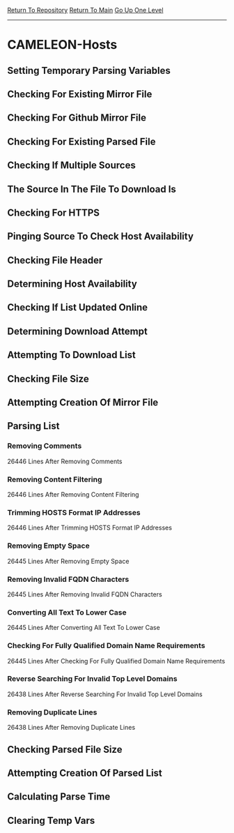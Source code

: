 [Return To Repository](https://github.com/deathbybandaid/piholeparser/)
[Return To Main](https://github.com/deathbybandaid/piholeparser/blob/master/RecentRunLogs/Mainlog.md)
[Go Up One Level](https://github.com/deathbybandaid/piholeparser/blob/master/RecentRunLogs/TopLevelScripts/30-Processing-External-Blacklists.md)
____________________________________
# CAMELEON-Hosts
## Setting Temporary Parsing Variables
## Checking For Existing Mirror File
## Checking For Github Mirror File
## Checking For Existing Parsed File
## Checking If Multiple Sources
## The Source In The File To Download Is
## Checking For HTTPS
## Pinging Source To Check Host Availability
## Checking File Header
## Determining Host Availability
## Checking If List Updated Online
## Determining Download Attempt
## Attempting To Download List
## Checking File Size
## Attempting Creation Of Mirror File
## Parsing List
### Removing Comments
26446 Lines After Removing Comments
### Removing Content Filtering
26446 Lines After Removing Content Filtering
### Trimming HOSTS Format IP Addresses
26446 Lines After Trimming HOSTS Format IP Addresses
### Removing Empty Space
26445 Lines After Removing Empty Space
### Removing Invalid FQDN Characters
26445 Lines After Removing Invalid FQDN Characters
### Converting All Text To Lower Case
26445 Lines After Converting All Text To Lower Case
### Checking For Fully Qualified Domain Name Requirements
26445 Lines After Checking For Fully Qualified Domain Name Requirements
### Reverse Searching For Invalid Top Level Domains
26438 Lines After Reverse Searching For Invalid Top Level Domains
### Removing Duplicate Lines
26438 Lines After Removing Duplicate Lines
## Checking Parsed File Size
## Attempting Creation Of Parsed List
## Calculating Parse Time
## Clearing Temp Vars

